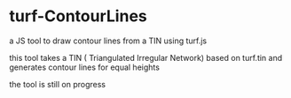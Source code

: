# turf-ContourLines
a JS tool to draw contour lines from a TIN using turf.js

this tool takes a TIN ( Triangulated Irregular Network) based on turf.tin
and generates contour lines for equal heights

the tool is still on progress
